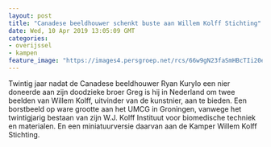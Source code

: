 ```yaml
---
layout: post
title: "Canadese beeldhouwer schenkt buste aan Willem Kolff Stichting"
date: Wed, 10 Apr 2019 13:05:09 GMT
categories: 
- overijssel 
- kampen 
feature_image: "https://images4.persgroep.net/rcs/66w9gN23faSmHBcTIi20eQ8q9Jw/diocontent/145238560/_fitwidth/400/?appId=21791a8992982cd8da851550a453bd7f&quality=0.7"
---
```


Twintig jaar nadat de Canadese beeldhouwer Ryan Kurylo een nier doneerde aan zijn doodzieke broer Greg is hij in Nederland om twee beelden van Willem Kolff, uitvinder van de kunstnier, aan te bieden. Een borstbeeld op ware grootte aan het UMCG in Groningen, vanwege het twintigjarig bestaan van zijn W.J. Kolff Instituut voor biomedische techniek en materialen. En een miniatuurversie daarvan aan de Kamper Willem Kolff Stichting.

